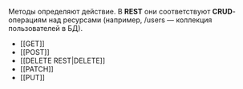 Методы определяют действие. В **REST** они соответствуют **CRUD**-операциям над ресурсами (например, /users — коллекция пользователей в БД).


- [[GET]]
- [[POST]]
- [[DELETE REST|DELETE]]
- [[PATCH]]
- [[PUT]]